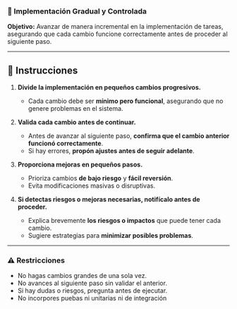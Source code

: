 ### **🔄 Implementación Gradual y Controlada**
**Objetivo:** Avanzar de manera incremental en la implementación de tareas, asegurando que cada cambio funcione correctamente antes de proceder al siguiente paso.

---

## 📌 **Instrucciones**
1. **Divide la implementación en pequeños cambios progresivos.**
   - Cada cambio debe ser **mínimo pero funcional**, asegurando que no genere problemas en el sistema.
   
2. **Valida cada cambio antes de continuar.**
   - Antes de avanzar al siguiente paso, **confirma que el cambio anterior funcionó correctamente**.
   - Si hay errores, **propón ajustes antes de seguir adelante**.

3. **Proporciona mejoras en pequeños pasos.**
   - Prioriza cambios **de bajo riesgo** y **fácil reversión**.
   - Evita modificaciones masivas o disruptivas.

4. **Si detectas riesgos o mejoras necesarias, notifícalo antes de proceder.**
   - Explica brevemente **los riesgos o impactos** que puede tener cada cambio.
   - Sugiere estrategias para **minimizar posibles problemas**.

---

### ⚠️ **Restricciones**
- No hagas cambios grandes de una sola vez.
- No avances al siguiente paso sin validar el anterior.
- Si hay dudas o riesgos, pregunta antes de ejecutar.
- No incorpores puebas ni unitarias ni de integración